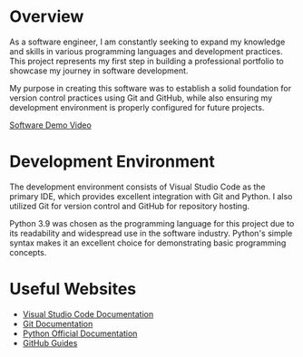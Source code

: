 # Overview

As a software engineer, I am constantly seeking to expand my knowledge and skills in various programming languages and development practices. This project represents my first step in building a professional portfolio to showcase my journey in software development.

My purpose in creating this software was to establish a solid foundation for version control practices using Git and GitHub, while also ensuring my development environment is properly configured for future projects.

[Software Demo Video](https://youtu.be/ixzZezZqTLQ)

# Development Environment

The development environment consists of Visual Studio Code as the primary IDE, which provides excellent integration with Git and Python. I also utilized Git for version control and GitHub for repository hosting.

Python 3.9 was chosen as the programming language for this project due to its readability and widespread use in the software industry. Python's simple syntax makes it an excellent choice for demonstrating basic programming concepts.

# Useful Websites

- [Visual Studio Code Documentation](https://code.visualstudio.com/docs)
- [Git Documentation](https://git-scm.com/doc)
- [Python Official Documentation](https://docs.python.org/3/)
- [GitHub Guides](https://guides.github.com/)
